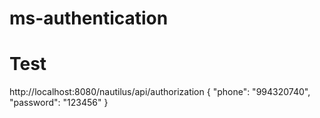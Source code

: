 # ms-authentication

# Test
http://localhost:8080/nautilus/api/authorization
{
    "phone": "994320740",
    "password": "123456"
}

